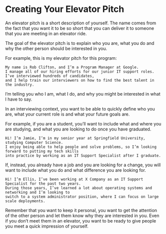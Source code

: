 <h1> Creating Your Elevator Pitch </h1>

An elevator pitch is a short description of yourself.  The name comes from the fact that you want it to be so short that you can deliver it to someone that you are meeting in an elevator ride.

The goal of the elevator pitch is to explain who you are, what you do and why the other person should be interested in you.

For example, this is my elevator pitch for this program:

```
My name is Rob Clifton, and I’m a Program Manager at Google. 
I manage all of our hiring efforts for our junior IT support roles.
I’ve interviewed hundreds of candidates,
and I help train our interviewers on how to find the best talent in the industry. 

```

I’m telling you who I am, what I do, and why you might be interested in what I have to say.

In an interviewing context, you want to be able to quickly define who you are, what your current role is and what your future goals are.

For example, if you are a student, you’ll want to include what and where you are studying, and what you are looking to do once you have graduated.
```
Hi! I’m Jamie, I’m in my senior year at Springfield University, studying Computer Science. 
I enjoy being able to help people and solve problems, so I’m looking forward to putting my tech skills
into practice by working as an IT Support Specialist after I graduate.
```

If, instead, you already have a job and you are looking for a change, you will want to include what you do and what difference you are looking for.
```
Hi! I’m Ellis, I’ve been working at X Company as an IT Support Specialist for the past two years. 
During those years, I’ve learned a lot about operating systems and networking and I’m looking to 
switch to a system administrator position, where I can focus on large scale deployments.
```

Remember that you want to keep it personal, you want to get the attention of the other person and let them know why they are interested in you. Even if you don’t meet them in an elevator, you want to be ready to give people you meet a quick impression of yourself.
